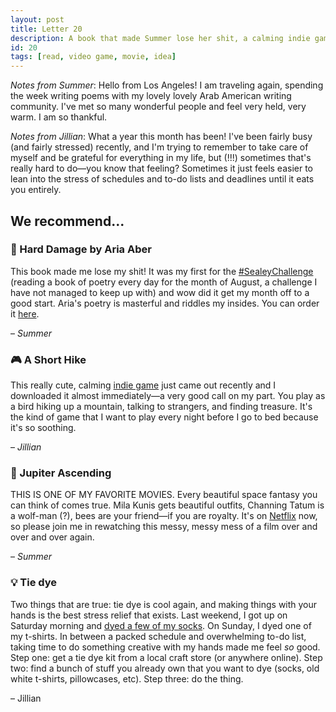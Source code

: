 ```yaml
---
layout: post
title: Letter 20
description: A book that made Summer lose her shit, a calming indie game, a messy, silly movie, and tie dye as stress relief.
id: 20
tags: [read, video game, movie, idea]
---
```


_Notes from Summer_: Hello from Los Angeles! I am traveling again, spending the week writing poems with my lovely lovely Arab American writing community. I've met so many wonderful people and feel very held, very warm. I am so thankful.

_Notes from Jillian_: What a year this month has been! I've been fairly busy (and fairly stressed) recently, and I'm trying to remember to take care of myself and be grateful for everything in my life, but (!!!) sometimes that's really hard to do—you know that feeling? Sometimes it just feels easier to lean into the stress of schedules and to-do lists and deadlines until it eats you entirely.

## We recommend...

### 📖 Hard Damage by Aria Aber

This book made me lose my shit! It was my first for the [#SealeyChallenge](https://twitter.com/hashtag/sealeychallenge) (reading a book of poetry every day for the month of August, a challenge I have not managed to keep up with) and wow did it get my month off to a good start. Aria's poetry is masterful and riddles my insides. You can order it [here](https://www.nebraskapress.unl.edu/university-of-nebraska-press/9781496215703/).

– _Summer_

### 🎮 A Short Hike

This really cute, calming [indie game](http://ashorthike.com/) just came out recently and I downloaded it almost immediately—a very good call on my part. You play as a bird hiking up a mountain, talking to strangers, and finding treasure. It's the kind of game that I want to play every night before I go to bed because it's so soothing.

– _Jillian_

### 🎥 Jupiter Ascending

THIS IS ONE OF MY FAVORITE MOVIES. Every beautiful space fantasy you can think of comes true. Mila Kunis gets beautiful outfits, Channing Tatum is a wolf-man (?), bees are your friend—if you are royalty. It's on [Netflix](https://www.netflix.com/bl/title/70301367) now, so please join me in rewatching this messy, messy mess of a film over and over and over again.

– _Summer_

### 💡 Tie dye

Two things that are true: tie dye is cool again, and making things with your hands is the best stress relief that exists. Last weekend, I got up on Saturday morning and [dyed a few of my socks](https://www.instagram.com/p/B1B2_jJlL7R/). On Sunday, I dyed one of my t-shirts. In between a packed schedule and overwhelming to-do list, taking time to do something creative with my hands made me feel _so_ good. Step one: get a tie dye kit from a local craft store (or anywhere online). Step two: find a bunch of stuff you already own that you want to dye (socks, old white t-shirts, pillowcases, etc). Step three: do the thing.

– Jillian
